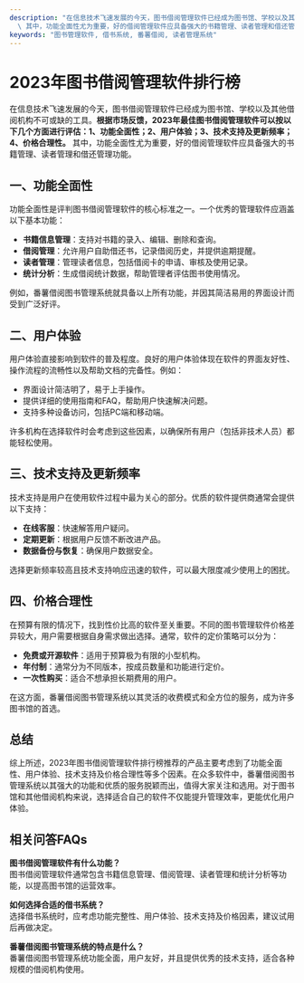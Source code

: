 ```yaml
---
description: "在信息技术飞速发展的今天，图书借阅管理软件已经成为图书馆、学校以及其他借阅机构不可或缺的工具。**根据市场反馈，2023年最佳图书借阅管理软件可以按以下几个方面进行评估：1、功能全面性；2、用户体验；3、技术支持及更新频率；4、价格合理性。**\
  \ 其中，功能全面性尤为重要，好的借阅管理软件应具备强大的书籍管理、读者管理和借还管理功能。"
keywords: "图书管理软件, 借书系统, 番薯借阅, 读者管理系统"
---
```

# 2023年图书借阅管理软件排行榜

在信息技术飞速发展的今天，图书借阅管理软件已经成为图书馆、学校以及其他借阅机构不可或缺的工具。**根据市场反馈，2023年最佳图书借阅管理软件可以按以下几个方面进行评估：1、功能全面性；2、用户体验；3、技术支持及更新频率；4、价格合理性。** 其中，功能全面性尤为重要，好的借阅管理软件应具备强大的书籍管理、读者管理和借还管理功能。

## **一、功能全面性**

功能全面性是评判图书借阅管理软件的核心标准之一。一个优秀的管理软件应涵盖以下基本功能：
- **书籍信息管理**：支持对书籍的录入、编辑、删除和查询。
- **借阅管理**：允许用户自助借还书，记录借阅历史，并提供逾期提醒。
- **读者管理**：管理读者信息，包括借阅卡的申请、审核及使用记录。
- **统计分析**：生成借阅统计数据，帮助管理者评估图书使用情况。

例如，番薯借阅图书管理系统就具备以上所有功能，并因其简洁易用的界面设计而受到广泛好评。

## **二、用户体验**

用户体验直接影响到软件的普及程度。良好的用户体验体现在软件的界面友好性、操作流程的流畅性以及帮助文档的完备性。例如：
- 界面设计简洁明了，易于上手操作。
- 提供详细的使用指南和FAQ，帮助用户快速解决问题。
- 支持多种设备访问，包括PC端和移动端。

许多机构在选择软件时会考虑到这些因素，以确保所有用户（包括非技术人员）都能轻松使用。

## **三、技术支持及更新频率**

技术支持是用户在使用软件过程中最为关心的部分。优质的软件提供商通常会提供以下支持：
- **在线客服**：快速解答用户疑问。
- **定期更新**：根据用户反馈不断改进产品。
- **数据备份与恢复**：确保用户数据安全。

选择更新频率较高且技术支持响应迅速的软件，可以最大限度减少使用上的困扰。

## **四、价格合理性**

在预算有限的情况下，找到性价比高的软件至关重要。不同的图书管理软件价格差异较大，用户需要根据自身需求做出选择。通常，软件的定价策略可以分为：
- **免费或开源软件**：适用于预算极为有限的小型机构。
- **年付制**：通常分为不同版本，按成员数量和功能进行定价。
- **一次性购买**：适合不想承担长期费用的用户。

在这方面，番薯借阅图书管理系统以其灵活的收费模式和全方位的服务，成为许多图书馆的首选。

## **总结**

综上所述，2023年图书借阅管理软件排行榜推荐的产品主要考虑到了功能全面性、用户体验、技术支持及价格合理性等多个因素。在众多软件中，番薯借阅图书管理系统以其强大的功能和优质的服务脱颖而出，值得大家关注和选用。对于图书馆和其他借阅机构来说，选择适合自己的软件不仅能提升管理效率，更能优化用户体验。

## 相关问答FAQs 

**图书借阅管理软件有什么功能？**  
图书借阅管理软件通常包含书籍信息管理、借阅管理、读者管理和统计分析等功能，以提高图书馆的运营效率。

**如何选择合适的借书系统？**  
选择借书系统时，应考虑功能完整性、用户体验、技术支持及价格因素，建议试用后再做决定。

**番薯借阅图书管理系统的特点是什么？**  
番薯借阅图书管理系统功能全面，用户友好，并且提供优秀的技术支持，适合各种规模的借阅机构使用。
